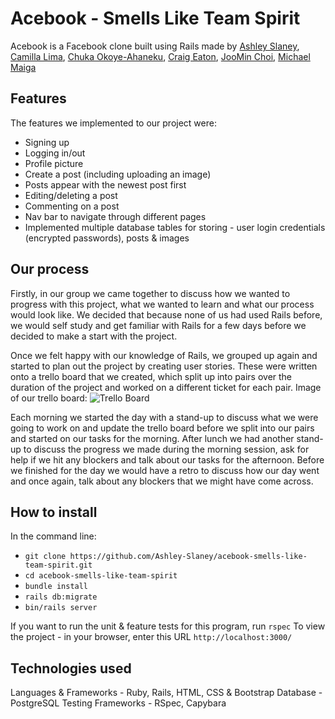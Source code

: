 # Acebook - Smells Like Team Spirit
Acebook is a Facebook clone built using Rails made by [Ashley Slaney](https://github.com/Ashley-Slaney), [Camilla Lima](https://github.com/camilla000), [Chuka Okoye-Ahaneku](https://github.com/coo990), [Craig Eaton](https://github.com/craigea92), [JooMin Choi](https://github.com/jooomin), [Michael Maiga](https://github.com/OptimusWall-E)
## Features
The features we implemented to our project were:
- Signing up
- Logging in/out
- Profile picture
- Create a post (including uploading an image)
- Posts appear with the newest post first
- Editing/deleting a post
- Commenting on a post
- Nav bar to navigate through different pages
- Implemented multiple database tables for storing - user login credentials (encrypted passwords), posts & images

## Our process
Firstly, in our group we came together to discuss how we wanted to progress with this project, what we wanted to learn and what our process would look like. We decided that because none of us had used Rails before, we would self study and get familiar with Rails for a few days before we decided to make a start with the project. 

Once we felt happy with our knowledge of Rails, we grouped up again and started to plan out the project by creating user stories. These were written onto a trello board that we created, which split up into pairs over the duration of the project and worked on a different ticket for each pair. Image of our trello board:
![Trello Board](https://i.imgur.com/kyaTLht.png)

Each morning we started the day with a stand-up to discuss what we were going to work on and update the trello board before we split into our pairs and started on our tasks for the morning. After lunch we had another stand-up to discuss the progress we made during the morning session, ask for help if we hit any blockers and talk about our tasks for the afternoon. Before we finished for the day we would have a retro to discuss how our day went and once again, talk about any blockers that we might have come across. 

## How to install
In the command line:
- ```git clone https://github.com/Ashley-Slaney/acebook-smells-like-team-spirit.git```
- ```cd acebook-smells-like-team-spirit```
- ```bundle install```
- ```rails db:migrate```
- ```bin/rails server```

If you want to run the unit & feature tests for this program, run ```rspec```
To view the project - in your browser, enter this URL ```http://localhost:3000/```

## Technologies used
Languages & Frameworks - Ruby, Rails, HTML, CSS & Bootstrap
Database - PostgreSQL
Testing Frameworks - RSpec, Capybara